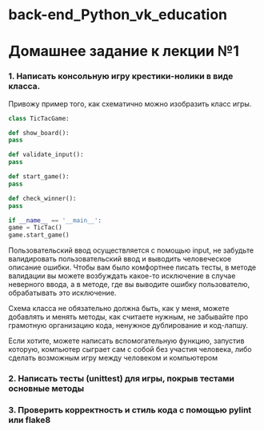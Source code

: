 # back-end_Python_vk_education
# Домашнее задание к лекции №1

### 1. Написать консольную игру крестики-нолики в виде класса.

Привожу пример того, как схематично можно изобразить класс игры.

```py
class TicTacGame:

def show_board():
pass

def validate_input():
pass

def start_game():
pass

def check_winner():
pass

if __name__ == '__main__':
game = TicTac()
game.start_game()

```

Пользовательский ввод осуществляется с помощью input, не забудьте валидировать пользовательский ввод и выводить человеческое описание ошибки.
Чтобы вам было комфортнее писать тесты, в методе валидации вы можете возбуждать какое-то исключение в случае неверного ввода, а в методе, где вы выводите ошибку пользователю, обрабатывать это исключение.

Схема класса не обязательно должна быть, как у меня, можете добавлять и менять методы, как считаете нужным, не забывайте про грамотную организацию кода, ненужное дублирование и код-лапшу.

Если хотите, можете написать вспомогательную функцию, запустив которую, компьютер сыграет сам с собой без участия человека, либо сделать возможным игру между человеком и компьютером


### 2. Написать тесты (unittest) для игры, покрыв тестами основные методы

### 3. Проверить корректность и стиль кода с помощью pylint или flake8
